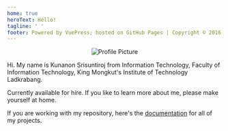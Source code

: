 ```yaml
---
home: true
heroText: Hello!
tagline: ' '
footer: Powered by VuePress; hosted on GitHub Pages | Copyright © 2016 - 2020 Kunanon Srisuntiroj
---
```

<center><img src="https://avatars3.githubusercontent.com/u/13056824?s=150" alt="Profile Picture"></center>

Hi. My name is Kunanon Srisuntiroj from Information Technology, Faculty of Information Technology, King Mongkut's Institute of Technology Ladkrabang.

Currently available for hire. If you like to learn more about me, please make yourself at home.

If you are working with my repository, here's the [documentation](https://developer.sagelga.com) for all of my projects.